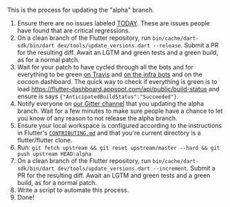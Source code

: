 This is the process for updating the "alpha" branch.

1. Ensure there are no issues labeled [TODAY](https://github.com/flutter/flutter/labels/%E2%9A%A0%20TODAY). These are issues people have found that are critical regressions.
2. On a clean branch of the Flutter repository, run `bin/cache/dart-sdk/bin/dart dev/tools/update_versions.dart --release`. Submit a PR for the resulting diff. Await an LGTM and green tests and a green build, as for a normal patch.
3. Wait for your patch to have cycled through all the bots and for everything to be green [on Travis](https://travis-ci.org/flutter/flutter/builds) and [on the infra bots](https://build.chromium.org/p/client.flutter/waterfall) and on the cocoon dashboard. The quick way to check if everything is green is to load https://flutter-dashboard.appspot.com/api/public/build-status and ensure is says `{"AnticipatedBuildStatus":"Succeeded"}`.
4. Notify everyone on [our Gitter channel](https://gitter.im/flutter/flutter) that you updating the alpha branch. Wait for a few minutes to make sure people have a chance to let you know of any reason to not release the alpha branch.
5. Ensure your local workspace is configured according to the instructions in Flutter's [`CONTRIBUTING.md`](https://github.com/flutter/flutter/blob/master/CONTRIBUTING.md) and that you're current directory is a flutter/flutter clone.
6. Run: `git fetch upstream && git reset upstream/master --hard && git push upstream HEAD:alpha` 
7. On a clean branch of the Flutter repository, run `bin/cache/dart-sdk/bin/dart dev/tools/update_versions.dart --increment`. Submit a PR for the resulting diff. Await an LGTM and green tests and a green build, as for a normal patch.
8. Write a script to automate this process.
9. Done!